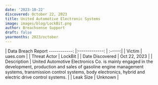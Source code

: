 ```yaml
---
date: '2023-10-22'
discovered: October 22, 2023
title: United Automotive Electronic Systems
image: images/blog/LockBit.png
author: Breachsense Support
draft: false
yearmonths: 2023/october
---
```



| Data Breach Report
------------:     |:-------------:    | :-----:|
| Victim      | uaes.com      | 
| Threat Actor      | LockBit      | 
| Date Discovered      | Oct 22, 2023      | 
| Description      | United Automotive Electronics Co. is mainly engaged in the development, production and sales of gasoline engine management systems, transmission control systems, body electronics, hybrid and electric drive control systems.      | 
| Leak Size      | Unknown      | 

